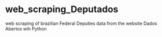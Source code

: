 # web_scraping_Deputados
web scraping of brazilian Federal Deputies data from the website Dados Abertos wih Python
